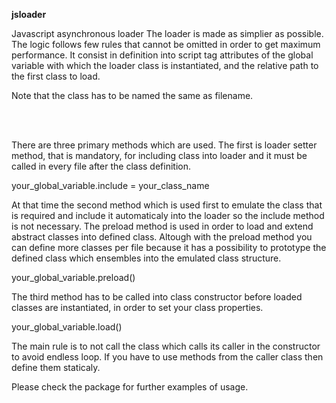<strong>jsloader</strong>

Javascript asynchronous loader
The loader is made as simplier as possible. The logic follows few rules that cannot be omitted in order to get maximum performance.
It consist in definition into script tag attributes of the global variable with which the loader class is instantiated, and the relative path to the first class to load.

Note that the class has to be named the same as filename.

<script src="src/loader.js" instance="your_global_variable" load="path_to/your_file_class_name"></script>

<br><br>

There are three primary methods which are used.
The first is loader setter method, that is mandatory, for including class into loader and it must be called in every file after the class definition.

your_global_variable.include = your_class_name

At that time the second method which is used first to emulate the class that is required and include it automaticaly into the loader so the include method is not necessary. The preload method is used in order to load and extend abstract classes into defined class. Altough with the preload method you can define more classes per file because it has a possibility to prototype the defined class which ensembles into the emulated class structure.

your_global_variable.preload()

The third method has to be called into class constructor before loaded classes are instantiated, in order to set your class properties.

your_global_variable.load()

The main rule is to not call the class which calls its caller in the constructor to avoid endless loop. If you have to use methods from the caller class then define them staticaly.

Please check the package for further examples of usage.

